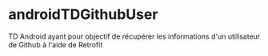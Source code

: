 # androidTDGithubUser
TD Android ayant pour objectif de récupérer les informations d'un utilisateur de Github à l'aide de Retrofit
